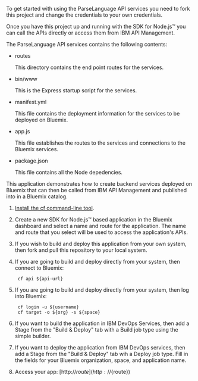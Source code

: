 To get started with using the ParseLanguage API services you need to fork this project
and change the credentials to your own credentials.

Once you have this project up and running with the SDK for Node.js™ you can call the APIs directly or access them from IBM API Management.

The ParseLanguage API services contains the following contents:

*   routes

    This directory contains the end point routes for the services.

*   bin/www

    This is the Express startup script for the services.

*   manifest.yml

    This file contains the deployment information for the services to be deployed on Bluemix.

*   app.js

    This file establishes the routes to the services and connections to the Bluemix services.

*   package.json

    This file contains all the Node depedencies.


This application demonstrates how to create backend services deployed on Bluemix that can then be called from IBM API Management and published into in a Bluemix catalog.  

1. [Install the cf command-line tool](${doc-url}/#starters/BuildingWeb.html#install_cf).

2. Create a new SDK for Node.js™ based application in the Bluemix dashboard and select
a name and route for the application. The name and route that you select
will be used to access the application's APIs.

3. If you wish to build and deploy this application from your own system, then fork and pull this
repository to your local system.

4. If you are going to build and deploy directly from your system, then connect to Bluemix:

		cf api ${api-url}

5. If you are going to build and deploy directly from your system, then log into Bluemix:

		cf login -u ${username}
		cf target -o ${org} -s ${space}

6. If you want to build the application in IBM DevOps Services, then add a Stage from the "Build & Deploy" tab with a Build job type using the simple builder.

7. If you want to deploy the application from IBM DevOps services, then add a Stage from the "Build & Deploy" tab wih a Deploy job type. Fill in the fields for your Bluemix organization, space, and application name.

8. Access your app: [http://${route}](http://${route})
